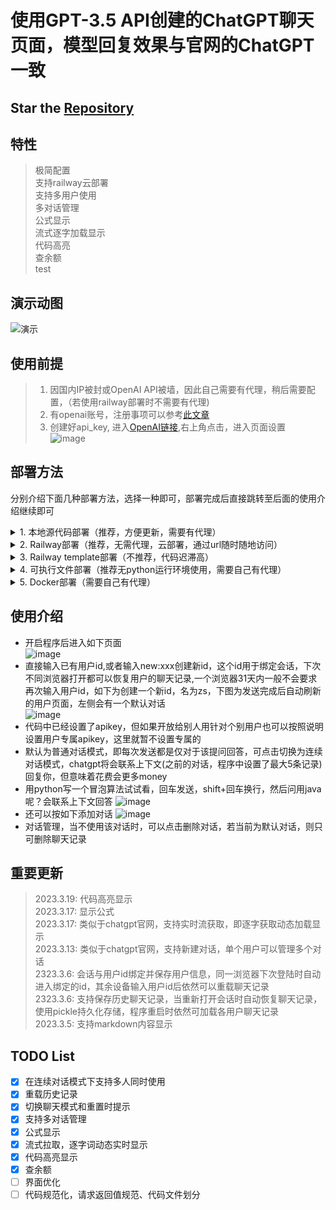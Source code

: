 # 使用GPT-3.5 API创建的ChatGPT聊天页面，模型回复效果与官网的ChatGPT一致
## Star the [Repository](https://github.com/LiangYang666/ChatGPT-Web)  
## 特性
> 极简配置  
> 支持railway云部署  
> 支持多用户使用  
> 多对话管理  
> 公式显示  
> 流式逐字加载显示  
> 代码高亮  
> 查余额  
test

## 演示动图
![演示](https://user-images.githubusercontent.com/38237931/227176542-c924084c-8ceb-41cd-9e09-1f82e1d14366.gif)
  

## 使用前提
> 1. 因国内IP被封或OpenAI API被墙，因此自己需要有代理，稍后需要配置，（若使用railway部署时不需要有代理)    
> 2. 有openai账号，注册事项可以参考[此文章](https://juejin.cn/post/7173447848292253704)   
> 3. 创建好api_key, 进入[OpenAI链接](https://platform.openai.com/),右上角点击，进入页面设置  
![image](https://user-images.githubusercontent.com/38237931/222461544-260ef350-2d05-486d-bf36-d078873b0f7a.png)

## 部署方法
分别介绍下面几种部署方法，选择一种即可，部署完成后直接跳转至后面的使用介绍继续即可
<details>
<summary>1. 本地源代码部署（推荐，方便更新，需要有代理）</summary>

> 前提：python3.7及以上运行环境
> 1. 执行 `pip install -r requirements.txt`安装必要包
> 2. 打开`config.yaml`文件，配置HTTPS_PROXY和OPENAI_API_KEY，相关细节已在配置文件中描述
> 5. 执行`python main.py`运行程序.若程序中未指定apikey也可以在终端执行时添加环境变量，如执行`OPANAI_API_KEY=sk-XXXX python main.py`来运行，其中`sk-XXXX`为你的apikey
> 6. 打开本地浏览器访问`127.0.0.1:5000`,部署完成
> 7. 关于更新，当代码更新时，使用git pull更新重新部署即可  
</details>
<details>
<summary>2. Railway部署（推荐，无需代理，云部署，通过url随时随地访问）</summary>  
  
  > - 关于Railway：Railway是云容器提供商，你能够使用它部署你的应用，并使用url链接随时随地访问你的应用，Railway使用前提是你的GitHub账号满180天，绑定并验证后每月送5美元和500小时的使用时长，大概21天，因此如果使用这种方式需要在某些不使用的时段停止你的容器  
  > 1. 首先将代码fork到你的github中
  > 2. 点击右侧[![Deploy on Railway](https://railway.app/button.svg)](https://railway.app/new)，然后选择`Deploy from GitHub repo`，再选择`Configure GitHub App`，将会弹出新的窗口，在该窗口中选择`Only select repositories`，然后到下拉列表中选择刚才fork到你账号的仓库
  ![image](https://user-images.githubusercontent.com/38237931/228179892-340ab8e5-dc20-4365-80bb-8ecc2568a4a8.png)
  > 3. 授权完成后，`Configure GitHub App`下将会出现授权的项目  
  ![image](https://user-images.githubusercontent.com/38237931/228181108-597230a2-49b6-4202-bacf-4dd3f9d3da92.png)
  > 4. 不要点击立即部署，点击添加变量
  ![image](https://user-images.githubusercontent.com/38237931/228181839-c7fd4404-69ca-4800-bd43-ae1926e82650.png)
  > 5. 将会跳转至新页面，依次添加`PORT`,`DEPLOY_ON_RAILWAY`以及`OPENAI_API_KEY`三个环境变量,相应值如下PORT为5000，DEPLOY_ON_RAILWAY为true
  ![image](https://user-images.githubusercontent.com/38237931/228186399-c2a1a802-7394-4c54-8148-057284e047b2.png) 
  > 6. 修改变量后会自动部署，可点击`Deployments`查看，还可以点击查看日志  
  ![image](https://user-images.githubusercontent.com/38237931/228187234-4a2b7003-e747-4a50-80fd-36a6f9c5deff.png)
  > 7. 点击查看日志，成功的一般显示如下  
  ![image](https://user-images.githubusercontent.com/38237931/228150419-47ea9ffd-2f8d-4851-a5bd-ed9c3d49b28d.png)  
  > 8. 查看访问url，未生成可点击Generate Domain生成即可，当然如果你自己有域名，还可以添加你自己的自定义域名    
  ![image](https://user-images.githubusercontent.com/38237931/228151149-ab46e0cf-1936-4e9a-860a-4d82f70185d8.png)  
  > 9. 进入后如图，任何网络环境下只要输入url即可访问
  ![image](https://user-images.githubusercontent.com/38237931/228188680-4a802916-8719-448e-a532-94f275601990.png)
  > 10. 关于更新，当源仓库更新时，只需要将fork下来的仓库同步更新，railway将会自动部署更新的代码

  
  
</details>

<details>
<summary>3. Railway template部署（不推荐，代码迟滞高）</summary>  
  
> 1. 点击右侧按钮进行部署[![Deploy on Railway](https://railway.app/button.svg)](https://railway.app/template/oT2ZUt?referralCode=LtUnsq)
> 首次使用railway的用户需要先绑定github账号并登陆，并进行验证，验证后可获得5美元、500小时每月的免费额度，绑定完成后重新点击上方图标，进行部署，如图进入后填写相关信息和api key  
> ![image](https://user-images.githubusercontent.com/38237931/228148818-b928763e-eeed-4a7b-a0b2-263bfc3ee4a5.png)  
> 2. 点击部署后，会自动跳转，等待部署完成即可，如图为部署完成  
![image](https://user-images.githubusercontent.com/38237931/228154517-b0ed2a1a-0b5e-4321-b613-686a07bd424f.png)
> 3. 点击查看日志，成功的一般显示如下  
![image](https://user-images.githubusercontent.com/38237931/228150419-47ea9ffd-2f8d-4851-a5bd-ed9c3d49b28d.png)  
> 4. 查看访问url，使用该url即可访问  
![image](https://user-images.githubusercontent.com/38237931/228151149-ab46e0cf-1936-4e9a-860a-4d82f70185d8.png)  
> 5. 关于更新，点击如下进行更新即可，由Dashboard进入选择如下，但该种方式检查更新的迟滞似乎太高      
![image](https://user-images.githubusercontent.com/38237931/228157242-0614b216-564b-4abf-8c37-130ca6736fbd.png)

</details>

<details>
<summary>4. 可执行文件部署（推荐无python运行环境使用，需要自己有代理）</summary>

待补充

</details>

<details>
<summary>5. Docker部署（需要自己有代理）</summary>

待补充

</details>

## 使用介绍
- 开启程序后进入如下页面  
![image](https://user-images.githubusercontent.com/38237931/226513812-ff05e48f-64f2-465f-a8c2-d6ac41df46c2.png)
- 直接输入已有用户id,或者输入new:xxx创建新id，这个id用于绑定会话，下次不同浏览器打开都可以恢复用户的聊天记录,一个浏览器31天内一般不会要求再次输入用户id，如下为创建一个新id，名为zs，下图为发送完成后自动刷新的用户页面，左侧会有一个默认对话  
![image](https://user-images.githubusercontent.com/38237931/224632635-3639e8bd-a6a6-4c1c-9c49-2c3d04c9ed3b.png)  
- 代码中已经设置了apikey，但如果开放给别人用针对个别用户也可以按照说明设置用户专属apikey，这里就暂不设置专属的
- 默认为普通对话模式，即每次发送都是仅对于该提问回答，可点击切换为连续对话模式，chatgpt将会联系上下文(之前的对话，程序中设置了最大5条记录)回复你，但意味着花费会更多money  
- 用python写一个冒泡算法试试看，回车发送，shift+回车换行，然后问用java呢？会联系上下文回答 
![image](https://user-images.githubusercontent.com/38237931/226513646-fe3cd31d-3597-4c0c-aa54-fdb734916b85.png)
- 还可以按如下添加对话
![image](https://user-images.githubusercontent.com/38237931/224634107-f9c43c94-f044-4323-913f-2141c081fc04.png)
- 对话管理，当不使用该对话时，可以点击删除对话，若当前为默认对话，则只可删除聊天记录


## 重要更新  
> 2023.3.19: 代码高亮显示  
> 2023.3.17: 显示公式  
> 2023.3.17: 类似于chatgpt官网，支持实时流获取，即逐字获取动态加载显示  
> 2023.3.13: 类似于chatgpt官网，支持新建对话，单个用户可以管理多个对话  
> 2323.3.6: 会话与用户id绑定并保存用户信息，同一浏览器下次登陆时自动进入绑定的id，其余设备输入用户id后依然可以重载聊天记录  
> 2323.3.6: 支持保存历史聊天记录，当重新打开会话时自动恢复聊天记录，使用pickle持久化存储，程序重启时依然可加载各用户聊天记录   
> 2023.3.5: 支持markdown内容显示 

## TODO List  
- [x] 在连续对话模式下支持多人同时使用
- [x] 重载历史记录
- [x] 切换聊天模式和重置时提示
- [x] 支持多对话管理
- [x] 公式显示
- [x] 流式拉取，逐字词动态实时显示
- [x] 代码高亮显示
- [x] 查余额
- [ ] 界面优化
- [ ] 代码规范化，请求返回值规范、代码文件划分
